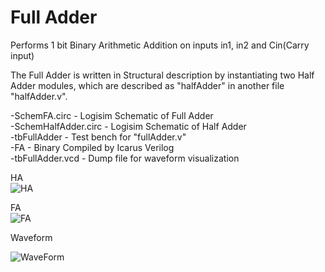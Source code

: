# Full Adder  

Performs 1 bit Binary Arithmetic Addition on inputs in1, in2 and Cin(Carry input)  

The Full Adder is written in Structural description by instantiating two Half Adder modules, which are described as "halfAdder"
in another file "halfAdder.v". 

-SchemFA.circ - Logisim Schematic of Full Adder  
-SchemHalfAdder.circ -  Logisim Schematic of Half Adder  
-tbFullAdder - Test bench for "fullAdder.v"  
-FA - Binary Compiled by Icarus Verilog  
-tbFullAdder.vcd - Dump file for waveform visualization  

  
HA  
![HA](https://github.com/AbhijitBaral/VerilogDigitalDesigns/blob/main/fullAdder/Schematic/ha.png)

   
FA  
![FA](https://github.com/AbhijitBaral/VerilogDigitalDesigns/blob/main/fullAdder/Schematic/fa.jpg)
  

Waveform
   
  
![WaveForm](https://github.com/AbhijitBaral/VerilogDigitalDesigns/blob/main/fullAdder/Schematic/waveform.png)  
    
